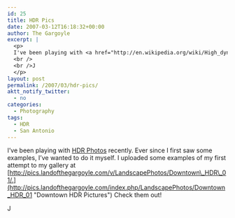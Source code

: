 ```yaml
---
id: 25
title: HDR Pics
date: 2007-03-12T16:18:32+00:00
author: The Gargoyle
excerpt: |
  <p>
  I've been playing with <a href="http://en.wikipedia.org/wiki/High_dynamic_range_imaging" title="Wikipedia - HDR Imaging">HDR Photos</a> recently.  Ever since I first saw some examples, I've wanted to do it myself.  I uploaded some examples of my first attempt to my gallery at <a href="http://pics.landofthegargoyle.com/v/LandscapePhotos/Downtown_HDR_01/" title="Downtown HDR Pictures">http://pics.landofthegargoyle.com/v/LandscapePhotos/Downtown_HDR_01/.</a>  Check them out!
  <br />
  <br />J
  </p>
layout: post
permalink: /2007/03/hdr-pics/
aktt_notify_twitter:
  - no
categories:
  - Photography
tags:
  - HDR
  - San Antonio
---
```


I&#8217;ve been playing with [HDR Photos](http://en.wikipedia.org/wiki/High_dynamic_range_imaging "Wikipedia - HDR Imaging") recently. Ever since I first saw some examples, I&#8217;ve wanted to do it myself. I uploaded some examples of my first attempt to my gallery at [http://pics.landofthegargoyle.com/v/LandscapePhotos/Downtown\_HDR\_01/.](http://pics.landofthegargoyle.com/index.php/LandscapePhotos/Downtown_HDR_01 "Downtown HDR Pictures") Check them out!

J
